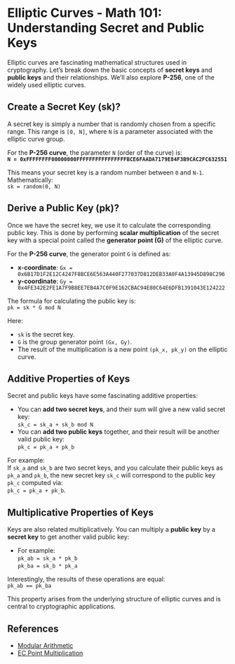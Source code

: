 # Elliptic Curves - Math 101: Understanding Secret and Public Keys

Elliptic curves are fascinating mathematical structures used in cryptography.
Let’s break down the basic concepts of **secret keys** and **public keys** and
their relationships. We’ll also explore **P-256**, one of the widely used
elliptic curves.

## Create a Secret Key (sk)?

A secret key is simply a number that is randomly chosen from a specific range.
This range is `[0, N]`, where `N` is a parameter associated with the elliptic
curve group. 

For the **P-256 curve**, the parameter `N` (order of the curve) is:  
**`N = 0xFFFFFFFF00000000FFFFFFFFFFFFFFFFBCE6FAADA7179E84F3B9CAC2FC632551`**  

This means your secret key is a random number between `0` and `N-1`. Mathematically:  
`sk = random(0, N)`

## Derive a Public Key (pk)?

Once we have the secret key, we use it to calculate the corresponding public
key. This is done by performing **scalar multiplication** of the secret key with
a special point called the **generator point (G)** of the elliptic curve.

For the **P-256 curve**, the generator point `G` is defined as:  
- **x-coordinate**: `Gx = 0x6B17D1F2E12C4247F8BCE6E563A440F277037D812DEB33A0F4A13945D898C296`  
- **y-coordinate**: `Gy = 0x4FE342E2FE1A7F9B8EE7EB4A7C0F9E162CBAC94E80C64E6DFB1391043E124222`

The formula for calculating the public key is:  
`pk = sk * G mod N`

Here:  
- `sk` is the secret key.  
- `G` is the group generator point `(Gx, Gy)`.  
- The result of the multiplication is a new point `(pk_x, pk_y)` on the elliptic curve.

## Additive Properties of Keys

Secret and public keys have some fascinating additive properties:

- You can **add two secret keys**, and their sum will give a new valid secret key:  
  `sk_c = sk_a + sk_b mod N`
- You can **add two public keys** together, and their result will be another valid public key:  
  `pk_c = pk_a + pk_b`

For example:  
If `sk_a` and `sk_b` are two secret keys, and you calculate their public keys as `pk_a` and `pk_b`, the new secret key `sk_c` will correspond to the public key `pk_c` computed via:  
`pk_c = pk_a + pk_b`.

## Multiplicative Properties of Keys

Keys are also related multiplicatively. You can multiply a **public key** by a **secret key** to get another valid public key:

- For example:  
  `pk_ab = sk_a * pk_b`  
  `pk_ba = sk_b * pk_a`

Interestingly, the results of these operations are equal:  
`pk_ab == pk_ba`  

This property arises from the underlying structure of elliptic curves and is central to cryptographic applications.

## References

- [Modular Arithmetic](https://en.wikipedia.org/wiki/Modular_arithmetic)
- [EC Point Multiplication](https://en.wikipedia.org/wiki/Elliptic_curve_point_multiplication)
